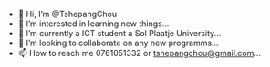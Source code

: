 - 👋 Hi, I’m @TshepangChou
- 👀 I’m interested in learning new things...
- 🌱 I’m currently a ICT student a Sol Plaatje University...
- 💞️ I’m looking to collaborate on any new programms...
- 📫 How to reach me 0761051332 or tshepangchou@gmail.com...

<!---
TshepangChou/TshepangChou is a ✨ special ✨ repository because its `README.md` (this file) appears on your GitHub profile.
You can click the Preview link to take a look at your changes.
--->
